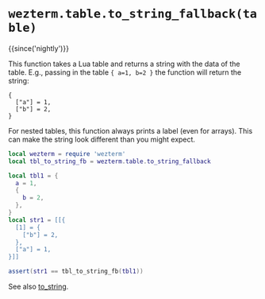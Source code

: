 # `wezterm.table.to_string_fallback(table)`

{{since('nightly')}}

This function takes a Lua table and returns a string with the data of
the table. E.g., passing in the table `{ a=1, b=2 }` the function
will return the string:
```
{
  ["a"] = 1,
  ["b"] = 2,
}
```

For nested tables, this function always prints a label (even for arrays).
This can make the string look different than you might expect.
```lua
local wezterm = require 'wezterm'
local tbl_to_string_fb = wezterm.table.to_string_fallback

local tbl1 = {
  a = 1,
  {
    b = 2,
  },
}
local str1 = [[{
  [1] = {
    ["b"] = 2,
  },
  ["a"] = 1,
}]]

assert(str1 == tbl_to_string_fb(tbl1))
```

See also [to_string](to_string.md).

